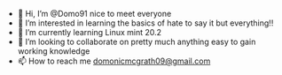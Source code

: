 - 👋 Hi, I’m @Domo91 nice to meet everyone 
- 👀 I’m interested in learning the basics of hate to say it but everything!!
- 🌱 I’m currently learning Linux mint 20.2
- 💞️ I’m looking to collaborate on pretty much anything easy to gain working knowledge
- 📫 How to reach me domonicmcgrath09@gmail.com 

<!---
Domo91/Domo91 is a ✨ special ✨ repository because its `README.md` (this file) appears on your GitHub profile.
You can click the Preview link to take a look at your changes.
--->
